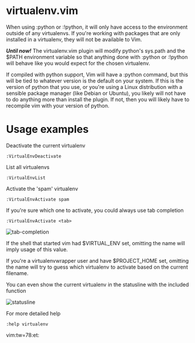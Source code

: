virtualenv.vim
==============

When using :python or :!python, it will only have access to the environment 
outside of any virtualenvs. If you're working with packages that are only 
installed in a virtualenv, they will not be available to Vim.

*__Until now!__* The virtualenv.vim plugin will modify python's sys.path and 
the $PATH environment variable so that anything done with :python or :!python 
will behave like you would expect for the chosen virtualenv.

If compiled with python support, Vim will have a :python command, but this will 
be tied to whatever version is the default on your system. If this is the version 
of python that you use, or you're using a Linux distribution with a sensible 
package manager (like Debian or Ubuntu), you likely will not have to do anything 
more than install the plugin. If not, then you will likely have to recompile vim 
with your version of python.

Usage examples
==============

Deactivate the current virtualenv

    :VirtualEnvDeactivate

List all virtualenvs

    :VirtualEnvList

Activate the 'spam' virtualenv

    :VirtualEnvActivate spam

If you're sure which one to activate, you could always use tab completion

    :VirtualEnvActivate <tab>

![tab-completion](http://i.imgur.com/1ZGrM.png "Tab Completion")

If the shell that started vim had $VIRTUAL\_ENV set, omitting the name will
imply usage of this value.

If you're a virtualenvwrapper user and have $PROJECT\_HOME set, omitting the
name will try to guess which virtualenv to activate based on the current
filename.

You can even show the current virtualenv in the statusline with the included function

![statusline](http://i.imgur.com/oxE70.png "Statusline")

For more detailed help

    :help virtualenv
vim:tw=78:et:
